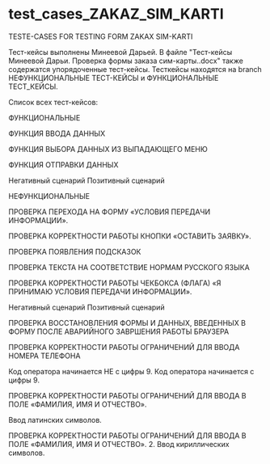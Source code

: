 # test_cases_ZAKAZ_SIM_KARTI
TESTE-CASES FOR TESTING FORM ZAKAX SIM-KARTI

Тест-кейсы выполнены Минеевой Дарьей. 
В файле "Тест-кейсы Минеевой Дарьи. Проверка формы заказа сим-карты..docx" также содержатся упорядоченные тест-кейсы.
Тесткейсы находятся на branch НЕФУНКЦИОНАЛЬНЫЕ ТЕСТ-КЕЙСЫ и ФУНКЦИОНАЛЬНЫЕ ТЕСТ_КЕЙСЫ.

Список всех тест-кейсов:

ФУНКЦИОНАЛЬНЫЕ

ФУНКЦИЯ ВВОДА ДАННЫХ

ФУНКЦИЯ ВЫБОРА ДАННЫХ ИЗ ВЫПАДАЮЩЕГО МЕНЮ

ФУНКЦИЯ ОТПРАВКИ ДАННЫХ

Негативный сценарий
Позитивный сценарий


НЕФУНКЦИОНАЛЬНЫЕ

ПРОВЕРКА ПЕРЕХОДА НА ФОРМУ «УСЛОВИЯ ПЕРЕДАЧИ ИНФОРМАЦИИ».

ПРОВЕРКА КОРРЕКТНОСТИ РАБОТЫ КНОПКИ «ОСТАВИТЬ ЗАЯВКУ».

ПРОВЕРКА ПОЯВЛЕНИЯ ПОДСКАЗОК

ПРОВЕРКА ТЕКСТА НА СООТВЕТСТВИЕ НОРМАМ РУССКОГО ЯЗЫКА

ПРОВЕРКА КОРРЕКТНОСТИ РАБОТЫ ЧЕКБОКСА (ФЛАГА) «Я ПРИНИМАЮ УСЛОВИЯ ПЕРЕДАЧИ ИНФОРМАЦИИ».

Негативный сценарий
Позитивный сценарий

ПРОВЕРКА ВОССТАНОВЛЕНИЯ ФОРМЫ И ДАННЫХ, ВВЕДЕННЫХ В ФОРМУ ПОСЛЕ АВАРИЙНОГО ЗАВРШЕНИЯ РАБОТЫ БРАУЗЕРА

ПРОВЕРКА КОРРЕКТНОСТИ РАБОТЫ ОГРАНИЧЕНИЙ ДЛЯ ВВОДА НОМЕРА ТЕЛЕФОНА

Код оператора начинается НЕ с цифры 9.
Код оператора начинается с цифры 9.

ПРОВЕРКА КОРРЕКТНОСТИ РАБОТЫ ОГРАНИЧЕНИЙ ДЛЯ ВВОДА В ПОЛЕ «ФАМИЛИЯ, ИМЯ И ОТЧЕСТВО».

Ввод латинских символов.

ПРОВЕРКА КОРРЕКТНОСТИ РАБОТЫ ОГРАНИЧЕНИЙ ДЛЯ ВВОДА В ПОЛЕ «ФАМИЛИЯ, ИМЯ И ОТЧЕСТВО». 2. Ввод кириллических символов.
